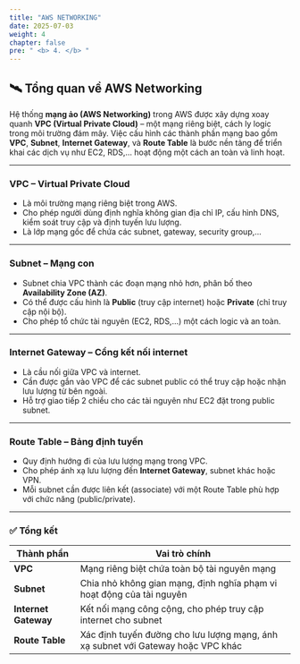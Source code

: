 ```yaml
---
title: "AWS NETWORKING"
date: 2025-07-03
weight: 4
chapter: false
pre: " <b> 4. </b> "
---
```


## 🛰️ Tổng quan về AWS Networking

Hệ thống **mạng ảo (AWS Networking)** trong AWS được xây dựng xoay quanh **VPC (Virtual Private Cloud)** – một mạng riêng biệt, cách ly logic trong môi trường đám mây. Việc cấu hình các thành phần mạng bao gồm **VPC**, **Subnet**, **Internet Gateway**, và **Route Table** là bước nền tảng để triển khai các dịch vụ như EC2, RDS,... hoạt động một cách an toàn và linh hoạt.

---

### **VPC – Virtual Private Cloud**

- Là môi trường mạng riêng biệt trong AWS.
- Cho phép người dùng định nghĩa không gian địa chỉ IP, cấu hình DNS, kiểm soát truy cập và định tuyến lưu lượng.
- Là lớp mạng gốc để chứa các subnet, gateway, security group,...

---

### **Subnet – Mạng con**

- Subnet chia VPC thành các đoạn mạng nhỏ hơn, phân bố theo **Availability Zone (AZ)**.
- Có thể được cấu hình là **Public** (truy cập internet) hoặc **Private** (chỉ truy cập nội bộ).
- Cho phép tổ chức tài nguyên (EC2, RDS,...) một cách logic và an toàn.

---

### **Internet Gateway – Cổng kết nối internet**

- Là cầu nối giữa VPC và internet.
- Cần được gắn vào VPC để các subnet public có thể truy cập hoặc nhận lưu lượng từ bên ngoài.
- Hỗ trợ giao tiếp 2 chiều cho các tài nguyên như EC2 đặt trong public subnet.

---

### **Route Table – Bảng định tuyến**

- Quy định hướng đi của lưu lượng mạng trong VPC.
- Cho phép ánh xạ lưu lượng đến **Internet Gateway**, subnet khác hoặc VPN.
- Mỗi subnet cần được liên kết (associate) với một Route Table phù hợp với chức năng (public/private).

---

### ✅ Tổng kết

| Thành phần           | Vai trò chính                                                                    |
| -------------------- | -------------------------------------------------------------------------------- |
| **VPC**              | Mạng riêng biệt chứa toàn bộ tài nguyên mạng                                     |
| **Subnet**           | Chia nhỏ không gian mạng, định nghĩa phạm vi hoạt động của tài nguyên            |
| **Internet Gateway** | Kết nối mạng công cộng, cho phép truy cập internet cho subnet                    |
| **Route Table**      | Xác định tuyến đường cho lưu lượng mạng, ánh xạ subnet với Gateway hoặc VPC khác |
